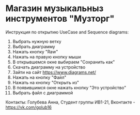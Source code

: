 # Магазин музыкальныз инструментов "Музторг"

Инструкция по открытию UseCase and Sequence diagrams:
1. Выбрать нужную ветку
2. Выбрать диаграмму
3. Нажать кнопку "Raw"
4. Нажать на правую кнопку мыши
5. В открывшемся окне выбираем "Сохранить как"
6. Скачать диаграмму на устройство
7. Зайти на сайт https://www.diagrams.net/
8. Нажать на кнопку "Файл"
9. Нажать на кнопку "Открыть из"
10. В появившимся окне нажать кнопку "Это устройство"
11. Выбрать файл с диаграммой

Контакты:
Голубева Анна,
Студент группы ИВ1-21,
Вконтакте - https://vk.com/golub16
